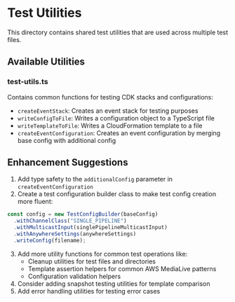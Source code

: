 # Test Utilities

This directory contains shared test utilities that are used across multiple test files.

## Available Utilities

### test-utils.ts

Contains common functions for testing CDK stacks and configurations:

- `createEventStack`: Creates an event stack for testing purposes
- `writeConfigToFile`: Writes a configuration object to a TypeScript file
- `writeTemplateToFile`: Writes a CloudFormation template to a file
- `createEventConfiguration`: Creates an event configuration by merging base config with additional config

## Enhancement Suggestions

1. Add type safety to the `additionalConfig` parameter in `createEventConfiguration`
2. Create a test configuration builder class to make test config creation more fluent:

```typescript
const config = new TestConfigBuilder(baseConfig)
  .withChannelClass("SINGLE_PIPELINE")
  .withMulticastInput(singlePipelineMulticastInput)
  .withAnywhereSettings(anywhereSettings)
  .writeConfig(filename);
```

3. Add more utility functions for common test operations like:
   - Cleanup utilities for test files and directories
   - Template assertion helpers for common AWS MediaLive patterns
   - Configuration validation helpers
4. Consider adding snapshot testing utilities for template comparison
5. Add error handling utilities for testing error cases

